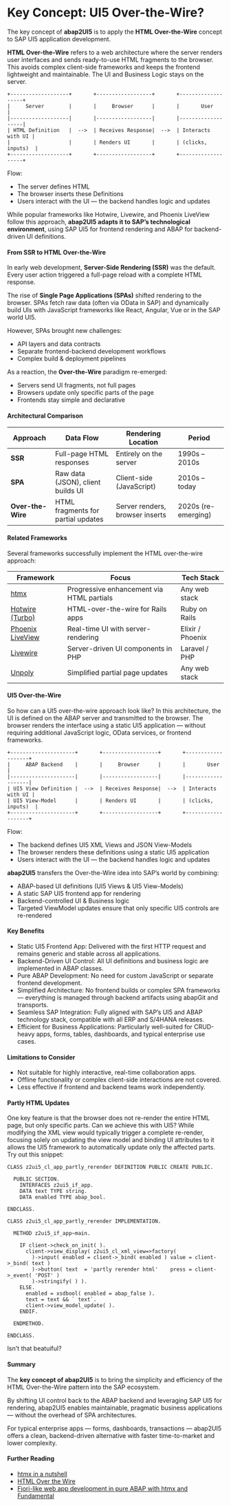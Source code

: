 # Key Concept: UI5 Over-the-Wire?

The key concept of **abap2UI5** is to apply the **HTML Over-the-Wire** concept to SAP UI5 application development.

**HTML Over-the-Wire** refers to a web architecture where the server renders user interfaces and sends ready-to-use HTML fragments to the browser. This avoids complex client-side frameworks and keeps the frontend lightweight and maintainable. The UI and Business Logic stays on the server.

```plaintext
+-------------------+       +------------------+       +-------------------+
|     Server        |       |     Browser      |       |       User        |
|-------------------|       |------------------|       |-------------------|
| HTML Definition   |  -->  | Receives Response|  -->  | Interacts with UI |
|                   |       | Renders UI       |       | (clicks, inputs)  |
+-------------------+       +------------------+       +-------------------+
```
Flow:
- The server defines HTML
- The browser inserts these Definitions
- Users interact with the UI — the backend handles logic and updates

While popular frameworks like Hotwire, Livewire, and Phoenix LiveView follow this approach, **abap2UI5 adapts it to SAP’s technological environment**, using SAP UI5 for frontend rendering and ABAP for backend-driven UI definitions.

#### From SSR to HTML Over-the-Wire

In early web development, **Server-Side Rendering (SSR)** was the default. Every user action triggered a full-page reload with a complete HTML response.

The rise of **Single Page Applications (SPAs)** shifted rendering to the browser. SPAs fetch raw data (often via OData in SAP) and dynamically build UIs with JavaScript frameworks like React, Angular, Vue or in the SAP world UI5.

However, SPAs brought new challenges:
- API layers and data contracts
- Separate frontend-backend development workflows
- Complex build & deployment pipelines

As a reaction, the **Over-the-Wire** paradigm re-emerged:
- Servers send UI fragments, not full pages
- Browsers update only specific parts of the page
- Frontends stay simple and declarative

#### Architectural Comparison

| Approach | Data Flow | Rendering Location | Period |
|----------|-----------|-------------------|--------|
| **SSR** | Full-page HTML responses | Entirely on the server | 1990s – 2010s |
| **SPA** | Raw data (JSON), client builds UI | Client-side (JavaScript) | 2010s – today |
| **Over-the-Wire** | HTML fragments for partial updates | Server renders, browser inserts | 2020s (re-emerging) |

#### Related Frameworks

Several frameworks successfully implement the HTML over-the-wire approach:

| Framework             | Focus                                | Tech Stack           |
|-----------------------|--------------------------------------------------|----------------------|
| [htmx](https://htmx.org)                | Progressive enhancement via HTML partials  | Any web stack        |
| [Hotwire (Turbo)](https://hotwired.dev) | HTML-over-the-wire for Rails apps          | Ruby on Rails        |
| [Phoenix LiveView](https://hexdocs.pm/phoenix_live_view) | Real-time UI with server-rendering         | Elixir / Phoenix     |
| [Livewire](https://livewire.laravel.com)         | Server-driven UI components in PHP         | Laravel / PHP        |
| [Unpoly](https://unpoly.com)            | Simplified partial page updates            | Any web stack        |


#### UI5 Over-the-Wire

So how can a UI5 over-the-wire approach look like? In this architecture, the UI is defined on the ABAP server and transmitted to the browser. The browser renders the interface using a static UI5 application — without requiring additional JavaScript logic, OData services, or frontend frameworks.

```plaintext
+---------------------+       +------------------+       +-------------------+
|     ABAP Backend    |       |     Browser      |       |       User        |
|---------------------|       |------------------|       |-------------------|
| UI5 View Definition |  -->  | Receives Response|  -->  | Interacts with UI |
| UI5 View-Model      |       | Renders UI       |       | (clicks, inputs)  |
+---------------------+       +------------------+       +-------------------+
```
Flow:
- The backend defines UI5 XML Views and JSON View-Models
- The browser renders these definitions using a static UI5 application
- Users interact with the UI — the backend handles logic and updates


**abap2UI5** transfers the Over-the-Wire idea into SAP’s world by combining:
- ABAP-based UI definitions (UI5 Views & UI5 View-Models)
- A static SAP UI5 frontend app for rendering
- Backend-controlled UI & Business logic
- Targeted ViewModel updates ensure that only specific UI5 controls are re-rendered

#### Key Benefits

- Static UI5 Frontend App: Delivered with the first HTTP request and remains generic and stable across all applications.
- Backend-Driven UI Control: All UI definitions and business logic are implemented in ABAP classes.
- Pure ABAP Development: No need for custom JavaScript or separate frontend development.
- Simplified Architecture: No frontend builds or complex SPA frameworks — everything is managed through backend artifacts using abapGit and transports.
- Seamless SAP Integration: Fully aligned with SAP’s UI5 and ABAP technology stack, compatible with all ERP and S/4HANA releases.
- Efficient for Business Applications: Particularly well-suited for CRUD-heavy apps, forms, tables, dashboards, and typical enterprise use cases.

#### Limitations to Consider

- Not suitable for highly interactive, real-time collaboration apps.
- Offline functionality or complex client-side interactions are not covered.
- Less effective if frontend and backend teams work independently.

#### Partly HTML Updates
One key feature is that the browser does not re-render the entire HTML page, but only specific parts. Can we achieve this with UI5?
While modifying the XML view would typically trigger a complete re-render, focusing solely on updating the view model and binding UI attributes to it allows the UI5 framework to automatically update only the affected parts. Try out this snippet:

```abap
CLASS z2ui5_cl_app_partly_rerender DEFINITION PUBLIC CREATE PUBLIC.

  PUBLIC SECTION.
    INTERFACES z2ui5_if_app.
    DATA text TYPE string.
    DATA enabled TYPE abap_bool.

ENDCLASS.

CLASS z2ui5_cl_app_partly_rerender IMPLEMENTATION.

  METHOD z2ui5_if_app~main.

    IF client->check_on_init( ).
      client->view_display( z2ui5_cl_xml_view=>factory(
        )->input( enabled = client->_bind( enabled ) value = client->_bind( text )
        )->button( text  = 'partly rerender html'    press = client->_event( 'POST' )
        )->stringify( ) ).
    ELSE.
      enabled = xsdbool( enabled = abap_false ).
      text = text && ` text`.
      client->view_model_update( ).
    ENDIF.

  ENDMETHOD.

ENDCLASS.
```
Isn't that beatuiful?

#### Summary

The **key concept of abap2UI5** is to bring the simplicity and efficiency of the HTML Over-the-Wire pattern into the SAP ecosystem.

By shifting UI control back to the ABAP backend and leveraging SAP UI5 for rendering, abap2UI5 enables maintainable, pragmatic business applications — without the overhead of SPA architectures.

For typical enterprise apps — forms, dashboards, transactions — abap2UI5 offers a clean, backend-driven alternative with faster time-to-market and lower complexity.

#### Further Reading
- [htmx in a nutshell](https://htmx.org/docs/#introduction)
- [HTML Over the Wire](https://signalvnoise.com/svn3/html-over-the-wire/)
- [Fiori-like web app development in pure ABAP with htmx and Fundamental](https://community.sap.com/t5/technology-blog-posts-by-members/fiori-like-web-app-development-in-pure-abap-with-htmx-and-fundamental/ba-p/13500763)
